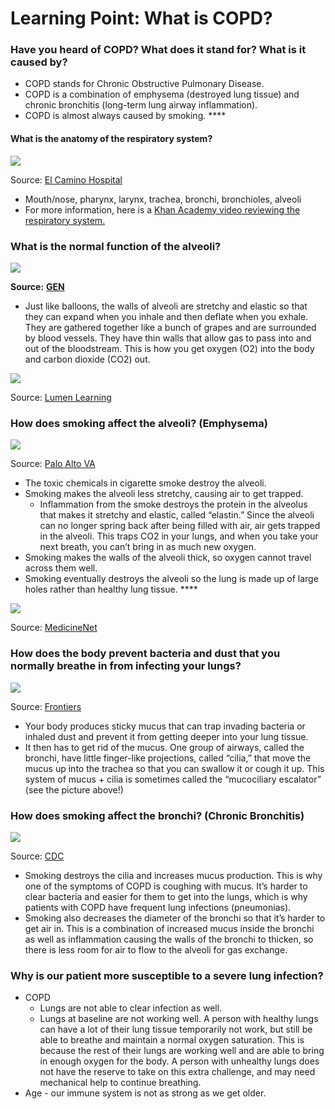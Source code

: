# Learning Point: What is COPD?

### **Have you heard of COPD? What does it stand for? What is it caused by?**  

* COPD stands for Chronic Obstructive Pulmonary Disease.
* COPD is a combination of emphysema \(destroyed lung tissue\) and chronic bronchitis \(long-term lung airway inflammation\).
* COPD is almost always caused by smoking.  ****

#### **What is the anatomy of the respiratory system?** 

![](https://lh4.googleusercontent.com/zorHQMJHoSWwdiRQ0Yp1d3rjmzqCAlE8zGYowXH9Y7ZaoZ74VjLW9EZxsFYI_uGa4KwkTI4iJU-E9ELf7BiLb3VZipvT6GpVFzOZhEy8Zkgon3knI3zciovpYT_XveIB_DVKfORK)

Source: [El Camino Hospital](https://www.elcaminohealth.org/sites/default/files/2019-05/respiratory-system-1200x630.jpg)

* Mouth/nose, pharynx, larynx, trachea, bronchi, bronchioles, alveoli 
* For more information, here is a [Khan Academy video reviewing the respiratory system. ](https://www.khanacademy.org/science/high-school-biology/hs-human-body-systems/hs-the-circulatory-and-respiratory-systems/v/the-lungs-and-pulmonary-system)

### **What is the normal function of the alveoli?** 

![](https://lh6.googleusercontent.com/APzvW99fe-M-HmeYkaCGZ5gclAIUfYTWU5IgQhNWIVwoA-Tqt6MtdlycO3sw2eI8aQv9rlmcEV8dOhnux_hllaCFjhU4NjKQPNsSUmZJ72sANPQwjlj0aMNMfFOWYypqJgXfF9wN)

**Source:** [**GEN**](https://www.genengnews.com/news/alveoli-finding-may-offer-new-opportunities-to-treat-lung-damage/)

* Just like balloons, the walls of alveoli are stretchy and elastic so that they can expand when you inhale and then deflate when you exhale. They are gathered together like a bunch of grapes and are surrounded by blood vessels. They have thin walls that allow gas to pass into and out of the bloodstream. This is how you get oxygen \(O2\) into the body and carbon dioxide \(CO2\) out. 

![](https://lh4.googleusercontent.com/tWOkspa8BGV3Dl4pN-MF_KfU4RZFSeUBJHLgmp0CBPQryClm1uRpmbUAgO1zSkOAsaltwLkCZvh4WIXEWSn_rpnRC3SMFxk5LcvOv3OPtYOKpnqYXxjdEdx8eSPWV-MU95s8-1qA)

Source: [Lumen Learning](https://courses.lumenlearning.com/boundless-ap/chapter/gas-exchange/)

### **How does smoking affect the alveoli? \(Emphysema\)**

![](https://lh4.googleusercontent.com/Gzdbi7js5iPjYJ5ALV6Z-Rf8ugaf0oTmNq4MrFSQPWG25RwFphe_N89bMCuajDGxUhbQNu6EF6Y8pTZBDZbG5xcExs93SwYWTqI4tVB2WSo9y3Lc5wBJgqZhunhUyDhcTHuLr0fN)

Source: [Palo Alto VA](https://www.paloalto.va.gov/images/emphysema.jpg)

* The toxic chemicals in cigarette smoke destroy the alveoli. 
* Smoking makes the alveoli less stretchy, causing air to get trapped. 
  * Inflammation from the smoke destroys the protein in the alveolus that makes it stretchy and elastic, called “elastin.” Since the alveoli can no longer spring back after being filled with air, air gets trapped in the alveoli. This traps CO2 in your lungs, and when you take your next breath, you can’t bring in as much new oxygen. 
* Smoking makes the walls of the alveoli thick, so oxygen cannot travel across them well. 
* Smoking eventually destroys the alveoli so the lung is made up of large holes rather than healthy lung tissue.   ****

![](https://lh6.googleusercontent.com/zoRaYwCwpKyuRNBLOMPtNKm5SZzoqvmjHtrY_K6KmTClr__RnPgMzafWXgEjtU9H3k-yvmMX2kZZ5eelRq1MRqxbcGbWmvILmdI4TvlntsdciAX4uYxnaaHkR7NRYNvaqOrcfkZX)

Source: [MedicineNet](https://www.medicinenet.com/smokers_lung_pathology_photo_essay/article.htm)

### **How does the body prevent bacteria and dust that you normally breathe in from infecting your lungs?** 

![](https://lh5.googleusercontent.com/_j24dyX_rJmGW-jn5LcGOvjxM0dOvF--nhDZ7PeJuZUw5K9mi5-imO_m2hT7KxvpWKkLSMcazTMLKwyMMpZnOBUubwHTtigIVtQzyUstTwRPKmdqYRGmshm4gsGMZhqsgfgETfUY)

Source: [Frontiers](https://www.frontiersin.org/files/Articles/458896/frym-07-00106-HTML-r1/image_m/figure-1.jpg)

* Your body produces sticky mucus that can trap invading bacteria or inhaled dust  and prevent it from getting deeper into your lung tissue. 
* It then has to get rid of the mucus. One group of airways, called the bronchi, have little finger-like projections, called “cilia,” that move the mucus up into the trachea so that you can swallow it or cough it up. This system of mucus + cilia is sometimes called the “mucociliary escalator” \(see the picture above!\) 

### **How does smoking affect the bronchi? \(Chronic Bronchitis\)**

![](https://lh5.googleusercontent.com/l9cHmcs0x9DqqHaKsDe0GZFQdWUai4RzLxW9CctnDM0_jJnasgpXM-ktPgeOxVfsRD_ziCbcBYC0K_KSssMHWRY6Kfi_8Ln7nnTlrxgvaHxteGghG3NIk6xpq9sdi_7zz6GRjJKP)

Source: [CDC](https://www.cdc.gov/antibiotic-use/community/images/bronchitis-lg.jpg)

* Smoking destroys the cilia and increases mucus production. This is why one of the symptoms of COPD is coughing with mucus. It’s harder to clear bacteria and easier for them to get into the lungs, which is why patients with COPD have frequent lung infections \(pneumonias\). 
* Smoking also decreases the diameter of the bronchi so that it’s harder to get air in. This is a combination of increased mucus inside the bronchi as well as inflammation causing the walls of the bronchi to thicken, so there is less room for air to flow to the alveoli for gas exchange. 

### **Why is our patient more susceptible to a severe lung infection?** 

* COPD 
  * Lungs are not able to clear infection as well.
  * Lungs at baseline are not working well. A person with healthy lungs can have a lot of their lung tissue temporarily not work, but still be able to breathe and maintain a normal oxygen saturation.  This is because the rest of their lungs are working well and are able to bring in enough oxygen for the body. A person with unhealthy lungs does not have the reserve to take on this extra challenge, and may need mechanical help to continue breathing.   
* Age - our immune system is not as strong as we get older.

